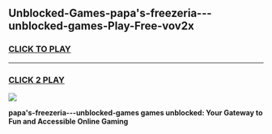 
## Unblocked-Games-papa's-freezeria---unblocked-games-Play-Free-vov2x
<h3>
<a href="https://premium76.site?title=papa's-freezeria---unblocked-games&ref=18A">CLICK TO PLAY</a></h3>
<hr>

<h3>
<a href="https://premium76.site?title=papa's-freezeria---unblocked-games&ref=18A">CLICK 2 PLAY</a>
  
</h3>

<a href="https://premium76.site?title=papa's-freezeria---unblocked-games&ref=18A"><img src="https://clearcache.store/games.png"></a>


**papa's-freezeria---unblocked-games games unblocked: Your Gateway to Fun and Accessible Online Gaming**
